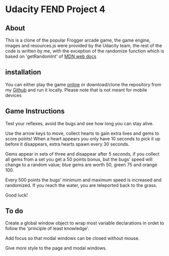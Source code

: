 # Udacity FEND Project 4

## About

This is a clone of the popular Frogger arcade game, the game engine, images and resources.js were provided by the Udacity team,
the rest of the code is written by me, with the exception of the randomize function which is based on 'getRandomInt' of [MDN web docs](https://developer.mozilla.org/en-US/docs/Web/JavaScript/Reference/Global_Objects/Math/random)

## installation

You can either play the game [online](https://srsalvaje.github.io/UdacityP4Frogger/) or download/clone the repository from my [Github](https://github.com/SrSalvaje/UdacityP4Frogger)
and run it locally. Please note that is not meant for mobile devices 

## Game Instructions

Test your reflexes, avoid the bugs and see how long you can stay alive.

Use the arrow keys to move, collect hearts to gain extra lives and gems to score points!
When a heart appears you only have 10 seconds to pick it up before it disappears, extra hearts 
spawn every 30 seconds.

Gems appear in sets of three and disappear after 5 seconds, if you collect all gems from a set 
you get a 50 points bonus, but the bugs’ speed will change to a random value; blue gems are worth 50, 
green 75 and orange 100.

Every 500 points the bugs’ minimum and maximum speed is increased and randomized. 
If you reach the water, you are teleported back to the grass.

Good luck!

## To do

Create a global window object to wrap most variable declarations in ordet to follow the 'principle of least knowledge'.

Add focus so that modal windows can be closed without mouse.

Give more style to the page and modal windows.

